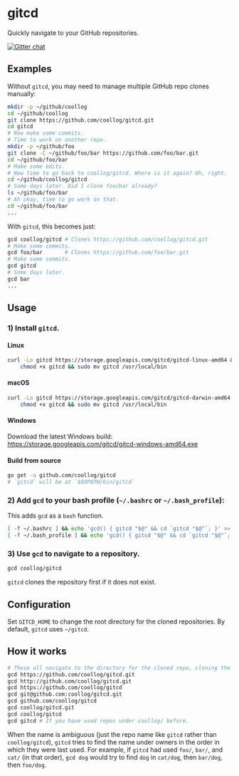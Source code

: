 # gitcd

Quickly navigate to your GitHub repositories.

[![Gitter chat](https://badges.gitter.im/coollog/gitcd.png)](https://gitter.im/coollog/gitcd)

## Examples

Without `gitcd`, you may need to manage multiple GitHub repo clones manually:

```bash
mkdir -p ~/github/coollog
cd ~/github/coollog
git clone https://github.com/coollog/gitcd.git
cd gitcd
# Now make some commits.
# Time to work on another repo.
mkdir -p ~/github/foo
git clone -C ~/github/foo/bar https://github.com/foo/bar.git
cd ~/github/foo/bar
# Make some edits.
# Now time to go back to coollog/gitcd. Where is it again? Oh, right.
cd ~/github/coollog/gitcd
# Some days later. Did I clone foo/bar already?
ls ~/github/foo/bar
# Ah okay, time to go work on that.
cd ~/github/foo/bar
...
```

With `gitcd`, this becomes just:

```bash
gcd coollog/gitcd # Clones https://github.com/coollog/gitcd.git
# Make some commits.
gcd foo/bar       # Clones https://github.com/foo/bar.git
# Make some commits.
gcd gitcd
# Some days later.
gcd bar
...
```

## Usage

### 1) Install `gitcd`.

#### Linux

```bash
curl -Lo gitcd https://storage.googleapis.com/gitcd/gitcd-linux-amd64 && \
    chmod +x gitcd && sudo mv gitcd /usr/local/bin
```

#### macOS

```bash
curl -Lo gitcd https://storage.googleapis.com/gitcd/gitcd-darwin-amd64 && \
    chmod +x gitcd && sudo mv gitcd /usr/local/bin
```

#### Windows

Download the latest Windows build: https://storage.googleapis.com/gitcd/gitcd-windows-amd64.exe

#### Build from source

```bash
go get -u github.com/coollog/gitcd
# `gitcd` will be at `$GOPATH/bin/gitcd`
```

### 2) Add `gcd` to your bash profile (`~/.bashrc` or `~/.bash_profile`):

This adds `gcd` as a `bash` function.

```bash
[ -f ~/.bashrc ] && echo 'gcd() { gitcd "$@" && cd `gitcd "$@"`; }' >> ~/.bashrc && . ~/.bashrc
[ -f ~/.bash_profile ] && echo 'gcd() { gitcd "$@" && cd `gitcd "$@"`; }' >> ~/.bash_profile && . ~/.bash_profile
```

### 3) Use `gcd` to navigate to a repository.

```bash
gcd coollog/gitcd
```

`gitcd` clones the repository first if it does not exist.

## Configuration

Set `GITCD_HOME` to change the root directory for the cloned repositories. By default, `gitcd` uses `~/gitcd`.

## How it works

```bash
# These all navigate to the directory for the cloned repo, cloning the repo if necessary.
gcd https://github.com/coollog/gitcd.git
gcd http://github.com/coollog/gitcd.git
gcd https://github.com/coollog/gitcd
gcd git@github.com:coollog/gitcd.git
gcd github.com/coollog/gitcd
gcd coollog/gitcd.git
gcd coollog/gitcd
gcd gitcd # If you have used repos under coollog/ before.
```

When the name is ambiguous (just the repo name like `gitcd` rather than `coollog/gitcd`), `gitcd` tries to find the name under owners in the order in which they were last used. For example, if `gitcd` had used `foo/`, `bar/`, and `cat/` (in that order), `gcd dog` would try to find `dog` in `cat/dog`, then `bar/dog`, then `foo/dog`. 
